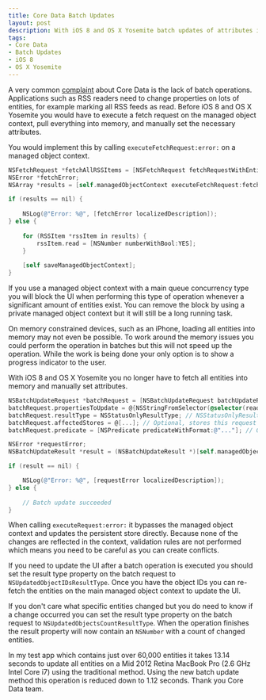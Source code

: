 ```yaml
---
title: Core Data Batch Updates
layout: post
description: With iOS 8 and OS X Yosemite batch updates of attributes is possible
tags:
- Core Data
- Batch Updates
- iOS 8
- OS X Yosemite
---
```


A very common [complaint](http://inessential.com/2013/10/08/moar_radars) about Core Data is the lack of batch operations. Applications such as RSS readers need to change properties on lots of entities, for example marking all RSS feeds as read. Before iOS 8 and OS X Yosemite you would have to execute a fetch request on the managed object context, pull everything into memory, and manually set the necessary attributes.

You would implement this by calling `executeFetchRequest:error:` on a managed object context.

```objective-c
NSFetchRequest *fetchAllRSSItems = [NSFetchRequest fetchRequestWithEntityName:[RSSItem entityName]];
NSError *fetchError;
NSArray *results = [self.managedObjectContext executeFetchRequest:fetchAllRSSItems error:&fetchError];

if (results == nil) {
    
    NSLog(@"Error: %@", [fetchError localizedDescription]);
} else {
    
    for (RSSItem *rssItem in results) {
        rssItem.read = [NSNumber numberWithBool:YES];
    }
    
    [self saveManagedObjectContext];
}
```

If you use a managed object context with a main queue concurrency type you will block the UI when performing this type of operation whenever a significant amount of entities exist. You can remove the block by using a private managed object context but it will still be a long running task.

On memory constrained devices, such as an iPhone, loading all entities into memory may not even be possible. To work around the memory issues you could perform the operation in batches but this will not speed up the operation. While the work is being done your only option is to show a progress indicator to the user.

With iOS 8 and OS X Yosemite you no longer have to fetch all entities into memory and manually set attributes.

```objective-c
NSBatchUpdateRequest *batchRequest = [NSBatchUpdateRequest batchUpdateRequestWithEntityName:@"rssItem"];
batchRequest.propertiesToUpdate = @{NSStringFromSelector(@selector(read)): [NSNumber numberWithBool:YES]};
batchRequest.resultType = NSStatusOnlyResultType; // NSStatusOnlyResultType is the default
batchRequest.affectedStores = @[...]; // Optional, stores this request should be sent to
batchRequest.predicate = [NSPredicate predicateWithFormat:@"..."]; // Optional, same type of predicate you use on NSFetchRequest

NSError *requestError;
NSBatchUpdateResult *result = (NSBatchUpdateResult *)[self.managedObjectContext executeRequest:batchRequest error:&requestError];

if (result == nil) {

    NSLog(@"Error: %@", [requestError localizedDescription]);
} else {
    
    // Batch update succeeded
}
```

When calling `executeRequest:error:` it bypasses the managed object context and updates the persistent store directly. Because none of the changes are reflected in the context, validation rules are not performed which means you need to be careful as you can create conflicts.

If you need to update the UI after a batch operation is executed you should set the result type property on the batch request to `NSUpdatedObjectIDsResultType`. Once you have the object IDs you can re-fetch the entities on the main managed object context to update the UI.

If you don't care what specific entities changed but you do need to know if a change occurred you can set the result type property on the batch request to `NSUpdatedObjectsCountResultType`. When the operation finishes the result property will now contain an `NSNumber` with a count of changed entities.

In my test app which contains just over 60,000 entities it takes 13.14 seconds to update all entities on a Mid 2012 Retina MacBook Pro (2.6 GHz Intel Core i7) using the traditional method. Using the new batch update method this operation is reduced down to 1.12 seconds. Thank you Core Data team.

